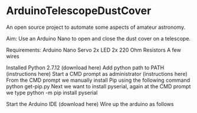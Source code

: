# ArduinoTelescopeDustCover
An open source project to automate some aspects of amateur astronomy.

Aim: Use an Arduino Nano to open and close the dust cover on a telescope.

Requirements:
Arduino Nano
Servo
2x LED
2x 220 Ohm Resistors
A few wires

Installed Python 2.7.12 (download here)
Add python path to PATH (instructions here)
Start a CMD prompt as administrator (instructions here) 
From the CMD prompt we manually install Pip using the following command
python get-pip.py
Next we want to install pyserial, again at the CMD prompt we type
python -m pip install pyserial


Start the Arduino IDE (download here)
Wire up the arduino as follows
